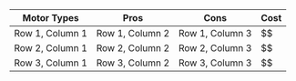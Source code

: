 | Motor Types | Pros | Cons | Cost|
|----------|----------|----------|-----|
| Row 1, Column 1 | Row 1, Column 2 | Row 1, Column 3 | $$|
| Row 2, Column 1 | Row 2, Column 2 | Row 2, Column 3 |  $$ | 
| Row 3, Column 1 | Row 3, Column 2 | Row 3, Column 3 | $$ |

